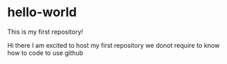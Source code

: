 # hello-world
This is my first repository!


Hi there I am excited to host my first repository 
we donot require to know how to code to use github
